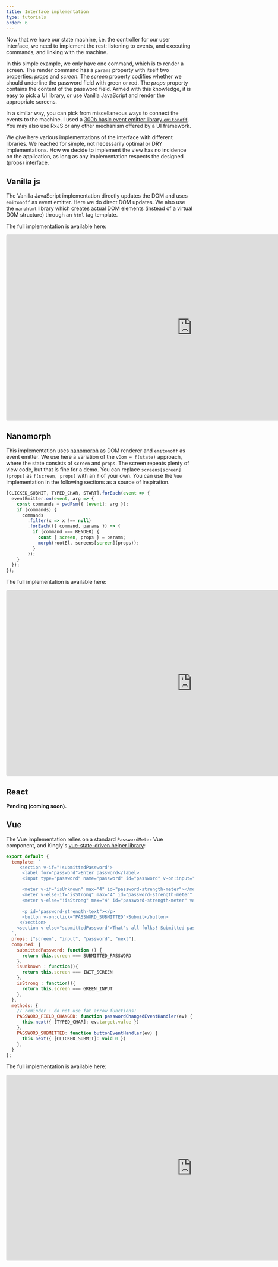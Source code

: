 ```yaml
---
title: Interface implementation
type: tutorials
order: 6
---
```


Now that we have our state machine, i.e. the controller for our user interface, we need to implement the rest: listening to events, and executing commands, and linking with the machine.

In this simple example, we only have one command, which is to render a screen. The render command has a `params` property with itself two properties: *props* and *screen*. The *screen* property codifies whether we should underline the password field with green or red. The *props* property contains the content of the password field. Armed with this knowledge, it is easy to pick a UI library, or use Vanilla JavaScript and render the appropriate screens. 

In a similar way, you can pick from miscellaneous ways to connect the events to the machine. I used a [300b basic event emitter library `emitonoff`](https://github.com/konsumer/emitonoff). You may also use RxJS or any other mechanism offered by a UI framework.

We give here various implementations of the interface with different libraries. We reached for simple, not necessarily optimal or DRY implementations. How we decide to implement the view has no incidence on the application, as long as any implementation respects the designed (props) interface.

## Vanilla js
The Vanilla JavaScript implementation directly updates the DOM and uses `emitonoff` as event emitter. Here we do direct DOM updates. We also use the `nanohtml` library which creates actual DOM elements (instead of a virtual DOM structure) through an `html` tag template.

The full implementation is available here:
<iframe src="https://codesandbox.io/embed/mqx96pm64j?fontsize=12&module=%2Fsrc%2Findex.js" title="password-meter-nanomorph" style="width:1000px; height:500px; border:0; border-radius: 4px; overflow:hidden;" sandbox="allow-modals allow-forms allow-popups allow-scripts allow-same-origin"></iframe>

## Nanomorph
This implementation uses [nanomorph](https://github.com/choojs/nanomorph) as DOM renderer and `emitonoff` as event emitter. We use here a variation of the `vDom = f(state)` approach, where the state consists of `screen` and `props`. The screen repeats plenty of view code, but that is fine for a demo. You can replace `screens[screen](props)` as `f(screen, props)` with an `f` of your own. You can use the `Vue` implementation in the following sections as a source of inspiration.

```js
[CLICKED_SUBMIT, TYPED_CHAR, START].forEach(event => {
  eventEmitter.on(event, arg => {
    const commands = pwdFsm({ [event]: arg });
    if (commands) {
      commands
        .filter(x => x !== null)
        .forEach(({ command, params }) => {
          if (command === RENDER) {
            const { screen, props } = params;
            morph(rootEl, screens[screen](props));
          }
        });
    }
  });
});
```

The full implementation is available here:
<iframe src="https://codesandbox.io/embed/73wy8jwk86?fontsize=12&module=%2Fsrc%2Findex.js" title="password-meter-nanomorph" style="width:1000px; height:500px; border:0; border-radius: 4px; overflow:hidden;" sandbox="allow-modals allow-forms allow-popups allow-scripts allow-same-origin"></iframe>

## React
**Pending (coming soon).**

## Vue
The Vue implementation relies on a standard `PasswordMeter` Vue component, and Kingly's [vue-state-driven helper library](https://github.com/brucou/vue-state-driven):

```js
export default {
  template: `
     <section v-if="!submittedPassword">
      <label for="password">Enter password</label>
      <input type="password" name="password" id="password" v-on:input="PASSWORD_FIELD_CHANGED" />

      <meter v-if="isUnknown" max="4" id="password-strength-meter"></meter>
      <meter v-else-if="isStrong" max="4" id="password-strength-meter" value="4"></meter>
      <meter v-else="!isStrong" max="4" id="password-strength-meter" value="1"></meter>
      
      <p id="password-strength-text"></p>
      <button v-on:click="PASSWORD_SUBMITTED">Submit</button>
     </section>
    <section v-else="submittedPassword">That's all folks! Submitted password is {{password}}</section>
  `,
  props: ["screen", "input", "password", "next"],
  computed: {
    submittedPassword: function () {
      return this.screen === SUBMITTED_PASSWORD
    },
    isUnknown : function(){
      return this.screen === INIT_SCREEN
    },
    isStrong : function(){
      return this.screen === GREEN_INPUT
    },
  },
  methods: {
    // reminder : do not use fat arrow functions!
    PASSWORD_FIELD_CHANGED: function passwordChangedEventHandler(ev) {
      this.next({ [TYPED_CHAR]: ev.target.value })
    },
    PASSWORD_SUBMITTED: function buttonEventHandler(ev) {
      this.next({ [CLICKED_SUBMIT]: void 0 })
    },
  }
};

```

The full implementation is available here:
<iframe src="https://codesandbox.io/embed/l9o1qknoz7?fontsize=12&module=%2Fsrc%2Findex.js" title="password-meter-nanomorph" style="width:1000px; height:500px; border:0; border-radius: 4px; overflow:hidden;" sandbox="allow-modals allow-forms allow-popups allow-scripts allow-same-origin"></iframe>
